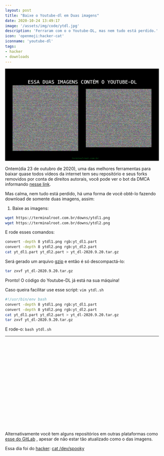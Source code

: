 ```yaml
---
layout: post
title: "Baixe o Youtube-dl em Duas imagens"
date: 2020-10-24 13:49:17
image: '/assets/img/code/ytdl.jpg'
description: 'Ferraram com o o Youtube-DL, mas nem tudo está perdido.'
icon: 'openmoji:hacker-cat'
iconname: 'youtube-dl'
tags:
- hacker
- downloads
---
```


![Baixe o Youtube-dl em Duas imagens](/assets/img/code/ytdl.jpg)


Ontem(dia 23 de outubro de 2020), uma das melhores ferramentas para baixar quase todos vídeos da internet tem seu repositório e seus forks removidos por conta de direitos autorais, você pode ver o bot da DMCA informando [nesse link](https://github.com/github/dmca/blob/master/2020/10/2020-10-23-RIAA.md).

Mas calma, nem tudo está perdido, há uma forma de você obtê-lo fazendo download de somente duas imagens, assim:

1. Baixe as imagens:
```sh
wget https://terminalroot.com.br/downs/ytdl1.png
wget https://terminalroot.com.br/downs/ytdl2.png
```

E rode esses comandos:
```sh
convert -depth 8 ytdl1.png rgb:yt_dl1.part
convert -depth 8 ytdl2.png rgb:yt_dl2.part
cat yt_dl1.part yt_dl2.part > yt_dl-2020.9.20.tar.gz
```

Será gerado um arquivo [gzip](https://pt.wikipedia.org/wiki/Gzip) e então é só descompactá-lo:
```sh
tar zxvf yt_dl-2020.9.20.tar.gz
```

Pronto! O código do Youtube-DL já está na sua máquina!

Caso queira facilitar use esse script: `vim ytdl.sh`
```sh
#!/usr/bin/env bash
convert -depth 8 ytdl1.png rgb:yt_dl1.part
convert -depth 8 ytdl2.png rgb:yt_dl2.part
cat yt_dl1.part yt_dl2.part > yt_dl-2020.9.20.tar.gz
tar zxvf yt_dl-2020.9.20.tar.gz
```
E rode-o: `bash ytdl.sh`

---

<!-- QUADRADO -->
<script async src="//pagead2.googlesyndication.com/pagead/js/adsbygoogle.js"></script>
<ins class="adsbygoogle"
style="display:inline-block;width:336px;height:280px"
data-ad-client="ca-pub-2838251107855362"
data-ad-slot="5351066970"></ins>
<script>
(adsbygoogle = window.adsbygoogle || []).push({});
</script>

Alternativamente você tem alguns repositórios em outras plataformas como [esse do GitLab](https://gitlab.com/HacktorIT/youtube-dl) , apesar de não estar tão atualizado como o das imagens.

Essa dia foi do [hacker](https://terminalroot.com.br/tags#hacker): [cat /dev/spooky](https://twitter.com/GalacticFurball/status/1319765986791157761)
